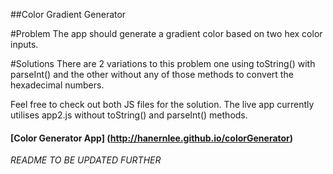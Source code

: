 ##Color Gradient Generator

#Problem
The app should generate a gradient color based on two hex color inputs.

#Solutions
There are 2 variations to this problem one using toString() with parseInt() and the other without any of those methods to convert the hexadecimal numbers.

Feel free to check out both JS files for the solution. The live app currently utilises app2.js without toString() and parseInt() methods.

#### [Color Generator App] (http://hanernlee.github.io/colorGenerator)

*README TO BE UPDATED FURTHER*
